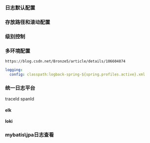 ### 日志默认配置

### 存放路径和滚动配置

### 级别控制

### 多环境配置
    https://blog.csdn.net/Bronze5/article/details/106604874
```yml
logging:
  config: classpath:logback-spring-${spring.profiles.active}.xml
```
### 统一日志平台
traceId
spanId
#### elk
#### loki
### mybatis\jpa日志查看



